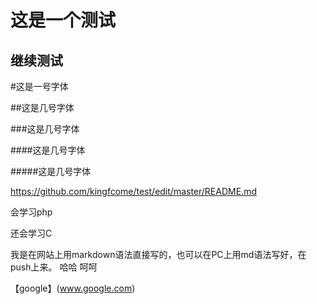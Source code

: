 这是一个测试
============

继续测试
--------

#这是一号字体

##这是几号字体

###这是几号字体

####这是几号字体

#####这是几号字体



https://github.com/kingfcome/test/edit/master/README.md


会学习php <br>

还会学习C


我是在网站上用markdown语法直接写的，也可以在PC上用md语法写好，在push上来。
  哈哈
  呵呵
  
  
【google】(www.google.com)
